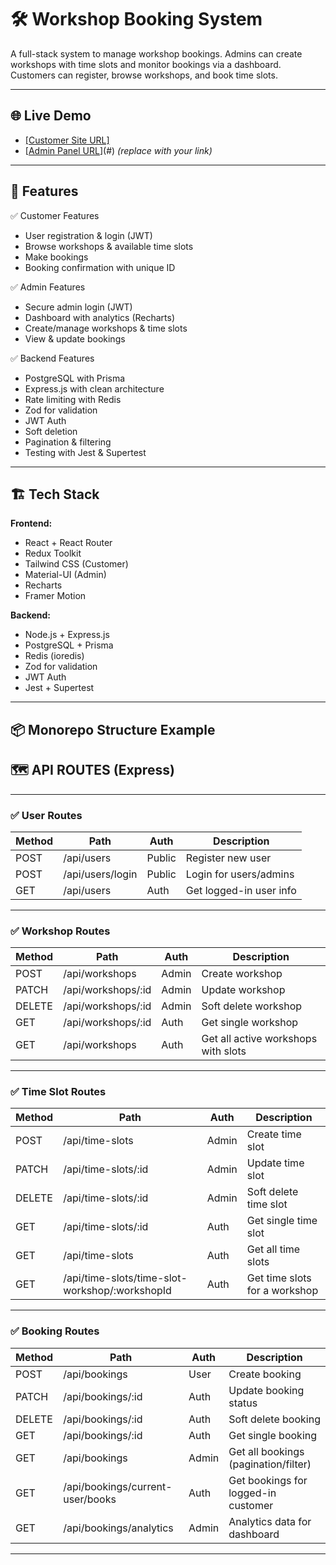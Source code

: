 # 🛠️ Workshop Booking System

A full-stack system to manage workshop bookings. Admins can create workshops with time slots and monitor bookings via a dashboard. Customers can register, browse workshops, and book time slots.

---

## 🌐 Live Demo

- [[Customer Site URL]](https://workshop-frontend-flame.vercel.app/my-bookings)
- [[Admin Panel URL](https://workshop-frontend-flame.vercel.app/admin/)](#) *(replace with your link)*

---

## 📜 Features

✅ Customer Features
- User registration & login (JWT)
- Browse workshops & available time slots
- Make bookings
- Booking confirmation with unique ID

✅ Admin Features
- Secure admin login (JWT)
- Dashboard with analytics (Recharts)
- Create/manage workshops & time slots
- View & update bookings

✅ Backend Features
- PostgreSQL with Prisma
- Express.js with clean architecture
- Rate limiting with Redis
- Zod for validation
- JWT Auth
- Soft deletion
- Pagination & filtering
- Testing with Jest & Supertest

---

## 🏗️ Tech Stack

**Frontend:**
- React + React Router
- Redux Toolkit
- Tailwind CSS (Customer)
- Material-UI (Admin)
- Recharts
- Framer Motion

**Backend:**
- Node.js + Express.js
- PostgreSQL + Prisma
- Redis (ioredis)
- Zod for validation
- JWT Auth
- Jest + Supertest

---

## 📦 Monorepo Structure Example

## 🗺️ API ROUTES (Express)

---

### ✅ User Routes

| Method | Path            | Auth   | Description                     |
| ------ | ---------------- | ------ | ------------------------------- |
| POST   | /api/users       | Public | Register new user               |
| POST   | /api/users/login | Public | Login for users/admins          |
| GET    | /api/users       | Auth   | Get logged-in user info         |

---

### ✅ Workshop Routes

| Method | Path                    | Auth   | Description                                  |
| ------ | ----------------------- | ------ | -------------------------------------------- |
| POST   | /api/workshops          | Admin  | Create workshop                              |
| PATCH  | /api/workshops/:id      | Admin  | Update workshop                              |
| DELETE | /api/workshops/:id      | Admin  | Soft delete workshop                         |
| GET    | /api/workshops/:id      | Auth   | Get single workshop                          |
| GET    | /api/workshops          | Auth   | Get all active workshops with slots          |

---

### ✅ Time Slot Routes

| Method | Path                                               | Auth   | Description                                  |
| ------ | -------------------------------------------------- | ------ | -------------------------------------------- |
| POST   | /api/time-slots                                    | Admin  | Create time slot                             |
| PATCH  | /api/time-slots/:id                                | Admin  | Update time slot                             |
| DELETE | /api/time-slots/:id                                | Admin  | Soft delete time slot                        |
| GET    | /api/time-slots/:id                                | Auth   | Get single time slot                         |
| GET    | /api/time-slots                                    | Auth   | Get all time slots                           |
| GET    | /api/time-slots/time-slot-workshop/:workshopId     | Auth   | Get time slots for a workshop                |

---

### ✅ Booking Routes

| Method | Path                                 | Auth   | Description                                  |
| ------ | ------------------------------------ | ------ | -------------------------------------------- |
| POST   | /api/bookings                        | User   | Create booking                               |
| PATCH  | /api/bookings/:id                    | Auth   | Update booking status                        |
| DELETE | /api/bookings/:id                    | Auth   | Soft delete booking                          |
| GET    | /api/bookings/:id                    | Auth   | Get single booking                           |
| GET    | /api/bookings                        | Admin  | Get all bookings (pagination/filter)         |
| GET    | /api/bookings/current-user/books     | Auth   | Get bookings for logged-in customer          |
| GET    | /api/bookings/analytics              | Admin  | Analytics data for dashboard                 |

---
